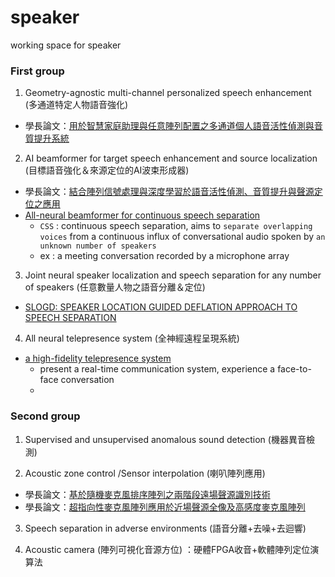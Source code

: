 # speaker
working space for speaker



### First group

1. Geometry-agnostic multi-channel personalized speech enhancement (多通道特定人物語音強化)
  * 學長論文：[用於智慧家庭助理與任意陣列配置之多通道個人語音活性偵測與音質提升系統](https://etd.lib.nctu.edu.tw/cgi-bin/gs32/gsweb.cgi/ccd=NzyIzu/record)

2. AI beamformer for target speech enhancement and source localization (目標語音強化＆來源定位的AI波束形成器)
  * 學長論文：[結合陣列信號處理與深度學習於語音活性偵測、音質提升與聲源定位之應用](https://etd.lib.nctu.edu.tw/cgi-bin/gs32/gsweb.cgi/ccd=NzyIzu/record?r1=92&h1=10)
  * [All-neural beamformer for continuous speech separation](https://arxiv.org/abs/2110.06428)
    * `CSS` : continuous speech separation, aims to `separate overlapping voices` from a continuous influx of conversational audio spoken by `an unknown number of speakers`
    * ex : a meeting conversation recorded by a microphone array

3. Joint neural speaker localization and speech separation for any number of speakers (任意數量人物之語音分離＆定位)
  * [SLOGD: SPEAKER LOCATION GUIDED DEFLATION APPROACH TO SPEECH SEPARATION](https://arxiv.org/pdf/1910.11131.pdf)

4. All neural telepresence system (全神經遠程呈現系統)
* [a high-fidelity telepresence system](https://dl.acm.org/doi/10.1145/3478513.3480490)
  * present a real-time communication system, experience a face-to-face conversation
  * 
  


### Second group

1. Supervised and unsupervised  anomalous sound detection (機器異音檢測)

2. Acoustic zone control /Sensor interpolation (喇叭陣列應用)
  * 學長論文：[基於隨機麥克風排序陣列之兩階段遠場聲源識別技術](https://etd.lib.nctu.edu.tw/cgi-bin/gs32/gsweb.cgi/ccd=mhCDzj/record?r1=1&h1=1)
  * 學長論文：[超指向性麥克風陣列應用於近場聲源全像及高感度麥克風陣列](https://etd.lib.nctu.edu.tw/cgi-bin/gs32/gsweb.cgi/ccd=NzyIzu/record?r1=4&h1=10)
 
3. Speech separation in adverse environments (語音分離+去噪+去迴響)

4. Acoustic camera (陣列可視化音源方位) ：硬體FPGA收音+軟體陣列定位演算法
